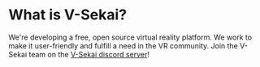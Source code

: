 # What is V-Sekai?

We're developing a free, open source virtual reality platform. We work to make it user-friendly and fulfill a need in the VR community. Join the V-Sekai team on the [V-Sekai discord server](https://discord.gg/7BQDHesck8)!
